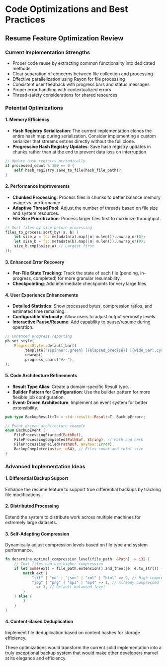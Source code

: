 # Code Optimizations and Best Practices

## Resume Feature Optimization Review

### Current Implementation Strengths
- Proper code reuse by extracting common functionality into dedicated methods
- Clear separation of concerns between file collection and processing
- Effective parallelization using Rayon for file processing
- Consistent user feedback with progress bars and status messages
- Proper error handling with contextualized errors
- Thread-safety considerations for shared resources

### Potential Optimizations

#### 1. Memory Efficiency
- **Hash Registry Serialization**: The current implementation clones the entire hash map during serialization. Consider implementing a custom serializer that streams entries directly without the full clone.
- **Progressive Hash Registry Updates**: Save hash registry updates in chunks rather than at the end to prevent data loss on interruption.

```rust
// Update hash registry periodically
if processed_count % 100 == 0 {
    self.hash_registry.save_to_file(hash_file_path)?;
}
```

#### 2. Performance Improvements
- **Chunked Processing**: Process files in chunks to better balance memory usage vs. performance.
- **Adaptive Thread Pool**: Adjust the number of threads based on file size and system resources.
- **File Size Prioritization**: Process larger files first to maximize throughput.

```rust
// Sort files by size before processing
files_to_process.sort_by(|a, b| {
    let size_a = fs::metadata(a).map(|m| m.len()).unwrap_or(0);
    let size_b = fs::metadata(b).map(|m| m.len()).unwrap_or(0);
    size_b.cmp(&size_a) // Largest first
});
```

#### 3. Enhanced Error Recovery
- **Per-File State Tracking**: Track the state of each file (pending, in-progress, completed) for more granular resumability.
- **Checkpointing**: Add intermediate checkpoints for very large files.

#### 4. User Experience Enhancements
- **Detailed Statistics**: Show processed bytes, compression ratios, and estimated time remaining.
- **Configurable Verbosity**: Allow users to adjust output verbosity levels.
- **Interactive Pause/Resume**: Add capability to pause/resume during operation.

```rust
// Enhanced progress reporting
pb.set_style(
    ProgressStyle::default_bar()
        .template("{spinner:.green} [{elapsed_precise}] [{wide_bar:.cyan/blue}] {bytes}/{total_bytes} ({eta}) [Speed: {bytes_per_sec}]")
        .unwrap()
        .progress_chars("#>-"),
);
```

#### 5. Code Architecture Refinements
- **Result Type Alias**: Create a domain-specific Result type.
- **Builder Pattern for Configuration**: Use the builder pattern for more flexible job configuration.
- **Event-Driven Architecture**: Implement an event system for better extensibility.

```rust
pub type BackupResult<T> = std::result::Result<T, BackupError>;

// Event-driven architecture example
enum BackupEvent {
    FileProcessingStarted(PathBuf),
    FileProcessingCompleted(PathBuf, String), // Path and hash
    FileProcessingFailed(PathBuf, anyhow::Error),
    BackupCompleted(usize, u64), // Files count and total size
}
```

### Advanced Implementation Ideas

#### 1. Differential Backup Support
Enhance the resume feature to support true differential backups by tracking file modifications.

#### 2. Distributed Processing
Extend the system to distribute work across multiple machines for extremely large datasets.

#### 3. Self-Adapting Compression
Dynamically adjust compression levels based on file type and system performance.

```rust
fn determine_optimal_compression_level(file_path: &Path) -> i32 {
    // Text files can use higher compression
    if let Some(ext) = file_path.extension().and_then(|e| e.to_str()) {
        match ext {
            "txt" | "md" | "json" | "xml" | "html" => 9, // High compression
            "jpg" | "png" | "mp3" | "mp4" => 1, // Already compressed
            _ => 3, // Default balanced level
        }
    } else {
        3
    }
}
```

#### 4. Content-Based Deduplication
Implement file deduplication based on content hashes for storage efficiency.

These optimizations would transform the current solid implementation into a truly exceptional backup system that would make other developers marvel at its elegance and efficiency.